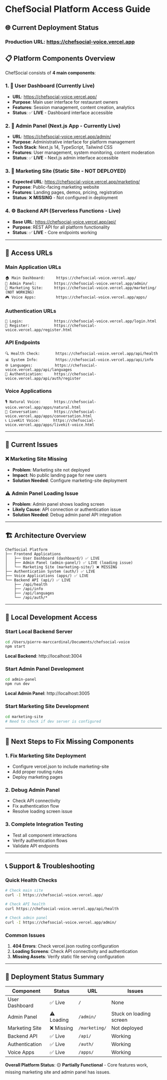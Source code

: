 # ChefSocial Platform Access Guide

## 🌐 Current Deployment Status

### Production URL: https://chefsocial-voice.vercel.app

## 📋 Platform Components Overview

ChefSocial consists of **4 main components**:

### 1. 🎯 **User Dashboard** (Currently Live)
- **URL**: https://chefsocial-voice.vercel.app/
- **Purpose**: Main user interface for restaurant owners
- **Features**: Session management, content creation, analytics
- **Status**: ✅ **LIVE** - Dashboard interface accessible

### 2. 🔧 **Admin Panel** (Next.js App - Currently Live)
- **URL**: https://chefsocial-voice.vercel.app/admin/
- **Purpose**: Administrative interface for platform management
- **Tech Stack**: Next.js 14, TypeScript, Tailwind CSS
- **Features**: User management, system monitoring, content moderation
- **Status**: ✅ **LIVE** - Next.js admin interface accessible

### 3. 🚀 **Marketing Site** (Static Site - NOT DEPLOYED)
- **Expected URL**: https://chefsocial-voice.vercel.app/marketing/
- **Purpose**: Public-facing marketing website
- **Features**: Landing pages, demos, pricing, registration
- **Status**: ❌ **MISSING** - Not configured in deployment

### 4. ⚙️ **Backend API** (Serverless Functions - Live)
- **Base URL**: https://chefsocial-voice.vercel.app/api/
- **Purpose**: REST API for all platform functionality
- **Status**: ✅ **LIVE** - Core endpoints working

---

## 🔗 Access URLs

### Main Application URLs
```
🏠 Main Dashboard:     https://chefsocial-voice.vercel.app/
🔧 Admin Panel:        https://chefsocial-voice.vercel.app/admin/
🚀 Marketing Site:     https://chefsocial-voice.vercel.app/marketing/ (NOT WORKING)
🎮 Voice Apps:         https://chefsocial-voice.vercel.app/apps/
```

### Authentication URLs
```
🔐 Login:              https://chefsocial-voice.vercel.app/login.html
📝 Register:           https://chefsocial-voice.vercel.app/register.html
```

### API Endpoints
```
🔍 Health Check:       https://chefsocial-voice.vercel.app/api/health
📊 System Info:        https://chefsocial-voice.vercel.app/api/info
🌐 Languages:          https://chefsocial-voice.vercel.app/api/languages
🔐 Authentication:     https://chefsocial-voice.vercel.app/api/auth/register
```

### Voice Applications
```
🎙️ Natural Voice:      https://chefsocial-voice.vercel.app/apps/natural.html
💬 Conversation:       https://chefsocial-voice.vercel.app/apps/conversation.html
📞 LiveKit Voice:      https://chefsocial-voice.vercel.app/apps/livekit-voice.html
```

---

## 🚨 Current Issues

### ❌ Marketing Site Missing
- **Problem**: Marketing site not deployed
- **Impact**: No public landing page for new users
- **Solution Needed**: Configure marketing-site deployment

### ⚠️ Admin Panel Loading Issue
- **Problem**: Admin panel shows loading screen
- **Likely Cause**: API connection or authentication issue
- **Solution Needed**: Debug admin panel API integration

---

## 🏗️ Architecture Overview

```
ChefSocial Platform
├── Frontend Applications
│   ├── User Dashboard (dashboard/) ✅ LIVE
│   ├── Admin Panel (admin-panel/) ✅ LIVE (loading issue)
│   └── Marketing Site (marketing-site/) ❌ MISSING
├── Authentication System (auth/) ✅ LIVE
├── Voice Applications (apps/) ✅ LIVE
└── Backend API (api/) ✅ LIVE
    ├── /api/health
    ├── /api/info
    ├── /api/languages
    └── /api/auth/*
```

---

## 🔧 Local Development Access

### Start Local Backend Server
```bash
cd /Users/pierre-marccardinal/Documents/chefsocial-voice
npm start
```
**Local Backend**: http://localhost:3004

### Start Admin Panel Development
```bash
cd admin-panel
npm run dev
```
**Local Admin Panel**: http://localhost:3005

### Start Marketing Site Development
```bash
cd marketing-site
# Need to check if dev server is configured
```

---

## 🎯 Next Steps to Fix Missing Components

### 1. Fix Marketing Site Deployment
- Configure vercel.json to include marketing-site
- Add proper routing rules
- Deploy marketing pages

### 2. Debug Admin Panel
- Check API connectivity
- Fix authentication flow
- Resolve loading screen issue

### 3. Complete Integration Testing
- Test all component interactions
- Verify authentication flows
- Validate API endpoints

---

## 📞 Support & Troubleshooting

### Quick Health Checks
```bash
# Check main site
curl -I https://chefsocial-voice.vercel.app/

# Check API health
curl https://chefsocial-voice.vercel.app/api/health

# Check admin panel
curl -I https://chefsocial-voice.vercel.app/admin/
```

### Common Issues
1. **404 Errors**: Check vercel.json routing configuration
2. **Loading Screens**: Check API connectivity and authentication
3. **Missing Assets**: Verify static file serving configuration

---

## 🔄 Deployment Status Summary

| Component | Status | URL | Issues |
|-----------|--------|-----|--------|
| User Dashboard | ✅ Live | `/` | None |
| Admin Panel | ⚠️ Loading | `/admin/` | Stuck on loading screen |
| Marketing Site | ❌ Missing | `/marketing/` | Not deployed |
| Backend API | ✅ Live | `/api/` | Working |
| Authentication | ✅ Live | `/auth/` | Working |
| Voice Apps | ✅ Live | `/apps/` | Working |

**Overall Platform Status**: 🟡 **Partially Functional** - Core features work, missing marketing site and admin panel has issues. 
